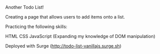 Another Todo List!

Creating a page that allows users to add items onto a list. 

Practicing the following skills:

HTML
CSS
JavaScript (Expanding my knowledge of DOM manipulation)

Deployed with Surge (http://todo-list-vanillajs.surge.sh)